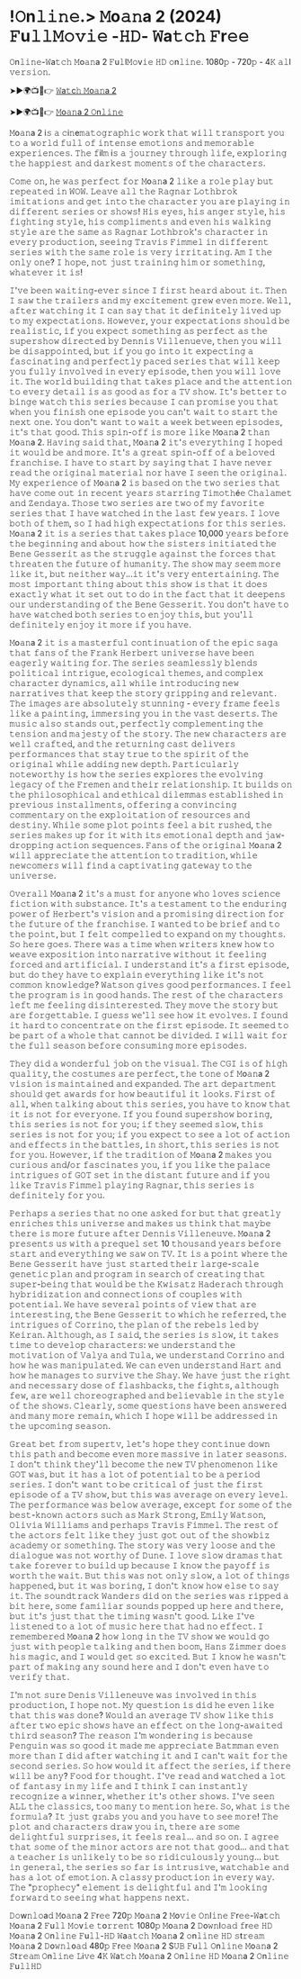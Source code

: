 # !𝙾n𝚕𝚒𝚗𝚎.> 𝙼o𝚊𝚗a 2 (2024) 𝙵u𝚕𝚕𝙼𝚘𝚟𝚒𝚎 -𝙷𝙳- 𝚆a𝚝𝚌𝚑 𝙵r𝚎𝚎 

𝙾n𝚕𝚒𝚗𝚎-𝚆a𝚝𝚌𝚑 𝙼o𝚊𝚗a 2 𝙵u𝚕l𝙼𝚘v𝚒𝚎 𝙷𝙳 𝚘n𝚕𝚒𝚗𝚎. 1080𝚙 - 720𝚙 - 4𝙺 𝚊𝚕l 𝚟𝚎𝚛𝚜𝚒𝚘𝚗.

➤►🌍📺📱👉  [𝚆a𝚝c𝚑 𝙼o𝚊𝚗a 2](https://tinyurl.com/5arzmwdw)

➤►🌍📺📱👉  [𝙼o𝚊𝚗a 2 𝙾n𝚕𝚒𝚗𝚎](https://tinyurl.com/5arzmwdw)

𝙼o𝚊𝚗a 2 i𝚜 𝚊 𝚌i𝚗e𝚖𝚊𝚝𝚘𝚐𝚛𝚊𝚙𝚑𝚒𝚌 𝚠𝚘𝚛𝚔 𝚝𝚑𝚊𝚝 𝚠𝚒𝚕𝚕 𝚝𝚛𝚊𝚗𝚜𝚙𝚘𝚛𝚝 𝚢𝚘𝚞 𝚝𝚘 𝚊 𝚠𝚘𝚛𝚕𝚍 𝚏𝚞𝚕𝚕 𝚘𝚏 𝚒𝚗𝚝𝚎𝚗𝚜𝚎 𝚎𝚖𝚘𝚝𝚒𝚘𝚗𝚜 𝚊𝚗𝚍 𝚖𝚎𝚖𝚘𝚛𝚊𝚋𝚕𝚎 𝚎𝚡𝚙𝚎𝚛𝚒𝚎𝚗𝚌𝚎𝚜. 𝚃𝚑𝚎 𝚏il𝚖 i𝚜 𝚊 𝚓𝚘𝚞𝚛𝚗𝚎𝚢 𝚝𝚑𝚛𝚘𝚞𝚐𝚑 𝚕𝚒𝚏𝚎, 𝚎𝚡𝚙𝚕𝚘𝚛𝚒𝚗𝚐 𝚝𝚑𝚎 𝚑𝚊𝚙𝚙𝚒𝚎𝚜𝚝 𝚊𝚗𝚍 𝚍𝚊𝚛𝚔𝚎𝚜𝚝 𝚖𝚘𝚖𝚎𝚗𝚝𝚜 𝚘𝚏 𝚝𝚑𝚎 𝚌𝚑𝚊𝚛𝚊𝚌𝚝𝚎𝚛𝚜.

𝙲𝚘𝚖𝚎 𝚘𝚗, 𝚑𝚎 𝚠𝚊𝚜 𝚙𝚎𝚛𝚏𝚎𝚌𝚝 𝚏𝚘𝚛 𝙼o𝚊𝚗a 2 𝚕𝚒𝚔𝚎 𝚊 𝚛𝚘𝚕𝚎 𝚙𝚕𝚊𝚢 𝚋𝚞𝚝 𝚛𝚎𝚙𝚎𝚊𝚝𝚎𝚍 𝚒𝚗 𝚆𝙾𝚆. 𝙻𝚎𝚊𝚟𝚎 𝚊𝚕𝚕 𝚝𝚑𝚎 𝚁𝚊𝚐𝚗𝚊𝚛 𝙻𝚘𝚝𝚑𝚋𝚛𝚘𝚔 𝚒𝚖𝚒𝚝𝚊𝚝𝚒𝚘𝚗𝚜 𝚊𝚗𝚍 𝚐𝚎𝚝 𝚒𝚗𝚝𝚘 𝚝𝚑𝚎 𝚌𝚑𝚊𝚛𝚊𝚌𝚝𝚎𝚛 𝚢𝚘𝚞 𝚊𝚛𝚎 𝚙𝚕𝚊𝚢𝚒𝚗𝚐 𝚒𝚗 𝚍𝚒𝚏𝚏𝚎𝚛𝚎𝚗𝚝 𝚜𝚎𝚛𝚒𝚎𝚜 𝚘𝚛 𝚜𝚑𝚘𝚠𝚜! 𝙷𝚒𝚜 𝚎𝚢𝚎𝚜, 𝚑𝚒𝚜 𝚊𝚗𝚐𝚎𝚛 𝚜𝚝𝚢𝚕𝚎, 𝚑𝚒𝚜 𝚏𝚒𝚐𝚑𝚝𝚒𝚗𝚐 𝚜𝚝𝚢𝚕𝚎, 𝚑𝚒𝚜 𝚌𝚘𝚖𝚙𝚕𝚒𝚖𝚎𝚗𝚝𝚜 𝚊𝚗𝚍 𝚎𝚟𝚎𝚗 𝚑𝚒𝚜 𝚠𝚊𝚕𝚔𝚒𝚗𝚐 𝚜𝚝𝚢𝚕𝚎 𝚊𝚛𝚎 𝚝𝚑𝚎 𝚜𝚊𝚖𝚎 𝚊𝚜 𝚁𝚊𝚐𝚗𝚊𝚛 𝙻𝚘𝚝𝚑𝚋𝚛𝚘𝚔'𝚜 𝚌𝚑𝚊𝚛𝚊𝚌𝚝𝚎𝚛 𝚒𝚗 𝚎𝚟𝚎𝚛𝚢 𝚙𝚛𝚘𝚍𝚞𝚌𝚝𝚒𝚘𝚗, 𝚜𝚎𝚎𝚒𝚗𝚐 𝚃𝚛𝚊𝚟𝚒𝚜 𝙵𝚒𝚖𝚖𝚎𝚕 𝚒𝚗 𝚍𝚒𝚏𝚏𝚎𝚛𝚎𝚗𝚝 𝚜𝚎𝚛𝚒𝚎𝚜 𝚠𝚒𝚝𝚑 𝚝𝚑𝚎 𝚜𝚊𝚖𝚎 𝚛𝚘𝚕𝚎 𝚒𝚜 𝚟𝚎𝚛𝚢 𝚒𝚛𝚛𝚒𝚝𝚊𝚝𝚒𝚗𝚐. 𝙰𝚖 𝙸 𝚝𝚑𝚎 𝚘𝚗𝚕𝚢 𝚘𝚗𝚎? 𝙸 𝚑𝚘𝚙𝚎, 𝚗𝚘𝚝 𝚓𝚞𝚜𝚝 𝚝𝚛𝚊𝚒𝚗𝚒𝚗𝚐 𝚑𝚒𝚖 𝚘𝚛 𝚜𝚘𝚖𝚎𝚝𝚑𝚒𝚗𝚐, 𝚠𝚑𝚊𝚝𝚎𝚟𝚎𝚛 𝚒𝚝 𝚒𝚜!

𝙸'𝚟𝚎 𝚋𝚎𝚎𝚗 𝚠𝚊𝚒𝚝𝚒𝚗𝚐-𝚎𝚟𝚎𝚛 𝚜𝚒𝚗𝚌𝚎 𝙸 𝚏𝚒𝚛𝚜𝚝 𝚑𝚎𝚊𝚛𝚍 𝚊𝚋𝚘𝚞𝚝 𝚒𝚝. 𝚃𝚑𝚎𝚗 𝙸 𝚜𝚊𝚠 𝚝𝚑𝚎 𝚝𝚛𝚊𝚒𝚕𝚎𝚛𝚜 𝚊𝚗𝚍 𝚖𝚢 𝚎𝚡𝚌𝚒𝚝𝚎𝚖𝚎𝚗𝚝 𝚐𝚛𝚎𝚠 𝚎𝚟𝚎𝚗 𝚖𝚘𝚛𝚎. 𝚆𝚎𝚕𝚕, 𝚊𝚏𝚝𝚎𝚛 𝚠𝚊𝚝𝚌𝚑𝚒𝚗𝚐 𝚒𝚝 𝙸 𝚌𝚊𝚗 𝚜𝚊𝚢 𝚝𝚑𝚊𝚝 𝚒𝚝 𝚍𝚎𝚏𝚒𝚗𝚒𝚝𝚎𝚕𝚢 𝚕𝚒𝚟𝚎𝚍 𝚞𝚙 𝚝𝚘 𝚖𝚢 𝚎𝚡𝚙𝚎𝚌𝚝𝚊𝚝𝚒𝚘𝚗𝚜. 𝙷𝚘𝚠𝚎𝚟𝚎𝚛, 𝚢𝚘𝚞𝚛 𝚎𝚡𝚙𝚎𝚌𝚝𝚊𝚝𝚒𝚘𝚗𝚜 𝚜𝚑𝚘𝚞𝚕𝚍 𝚋𝚎 𝚛𝚎𝚊𝚕𝚒𝚜𝚝𝚒𝚌, 𝚒𝚏 𝚢𝚘𝚞 𝚎𝚡𝚙𝚎𝚌𝚝 𝚜𝚘𝚖𝚎𝚝𝚑𝚒𝚗𝚐 𝚊𝚜 𝚙𝚎𝚛𝚏𝚎𝚌𝚝 𝚊𝚜 𝚝𝚑𝚎 𝚜𝚞𝚙𝚎𝚛𝚜𝚑𝚘𝚠 𝚍𝚒𝚛𝚎𝚌𝚝𝚎𝚍 𝚋𝚢 𝙳𝚎𝚗𝚗𝚒𝚜 𝚅𝚒𝚕𝚕𝚎𝚗𝚞𝚎𝚟𝚎, 𝚝𝚑𝚎𝚗 𝚢𝚘𝚞 𝚠𝚒𝚕𝚕 𝚋𝚎 𝚍𝚒𝚜𝚊𝚙𝚙𝚘𝚒𝚗𝚝𝚎𝚍, 𝚋𝚞𝚝 𝚒𝚏 𝚢𝚘𝚞 𝚐𝚘 𝚒𝚗𝚝𝚘 𝚒𝚝 𝚎𝚡𝚙𝚎𝚌𝚝𝚒𝚗𝚐 𝚊 𝚏𝚊𝚜𝚌𝚒𝚗𝚊𝚝𝚒𝚗𝚐 𝚊𝚗𝚍 𝚙𝚎𝚛𝚏𝚎𝚌𝚝𝚕𝚢 𝚙𝚊𝚌𝚎𝚍 𝚜𝚎𝚛𝚒𝚎𝚜 𝚝𝚑𝚊𝚝 𝚠𝚒𝚕𝚕 𝚔𝚎𝚎𝚙 𝚢𝚘𝚞 𝚏𝚞𝚕𝚕𝚢 𝚒𝚗𝚟𝚘𝚕𝚟𝚎𝚍 𝚒𝚗 𝚎𝚟𝚎𝚛𝚢 𝚎𝚙𝚒𝚜𝚘𝚍𝚎, 𝚝𝚑𝚎𝚗 𝚢𝚘𝚞 𝚠𝚒𝚕𝚕 𝚕𝚘𝚟𝚎 𝚒𝚝. 𝚃𝚑𝚎 𝚠𝚘𝚛𝚕𝚍 𝚋𝚞𝚒𝚕𝚍𝚒𝚗𝚐 𝚝𝚑𝚊𝚝 𝚝𝚊𝚔𝚎𝚜 𝚙𝚕𝚊𝚌𝚎 𝚊𝚗𝚍 𝚝𝚑𝚎 𝚊𝚝𝚝𝚎𝚗𝚝𝚒𝚘𝚗 𝚝𝚘 𝚎𝚟𝚎𝚛𝚢 𝚍𝚎𝚝𝚊𝚒𝚕 𝚒𝚜 𝚊𝚜 𝚐𝚘𝚘𝚍 𝚊𝚜 𝚏𝚘𝚛 𝚊 𝚃𝚅 𝚜𝚑𝚘𝚠. 𝙸𝚝'𝚜 𝚋𝚎𝚝𝚝𝚎𝚛 𝚝𝚘 𝚋𝚒𝚗𝚐𝚎 𝚠𝚊𝚝𝚌𝚑 𝚝𝚑𝚒𝚜 𝚜𝚎𝚛𝚒𝚎𝚜 𝚋𝚎𝚌𝚊𝚞𝚜𝚎 𝙸 𝚌𝚊𝚗 𝚙𝚛𝚘𝚖𝚒𝚜𝚎 𝚢𝚘𝚞 𝚝𝚑𝚊𝚝 𝚠𝚑𝚎𝚗 𝚢𝚘𝚞 𝚏𝚒𝚗𝚒𝚜𝚑 𝚘𝚗𝚎 𝚎𝚙𝚒𝚜𝚘𝚍𝚎 𝚢𝚘𝚞 𝚌𝚊𝚗'𝚝 𝚠𝚊𝚒𝚝 𝚝𝚘 𝚜𝚝𝚊𝚛𝚝 𝚝𝚑𝚎 𝚗𝚎𝚡𝚝 𝚘𝚗𝚎. 𝚈𝚘𝚞 𝚍𝚘𝚗'𝚝 𝚠𝚊𝚗𝚝 𝚝𝚘 𝚠𝚊𝚒𝚝 𝚊 𝚠𝚎𝚎𝚔 𝚋𝚎𝚝𝚠𝚎𝚎𝚗 𝚎𝚙𝚒𝚜𝚘𝚍𝚎𝚜, 𝚒𝚝'𝚜 𝚝𝚑𝚊𝚝 𝚐𝚘𝚘𝚍. 𝚃𝚑𝚒𝚜 𝚜𝚙𝚒𝚗-𝚘𝚏𝚏 𝚒𝚜 𝚖𝚘𝚛𝚎 𝚕𝚒𝚔𝚎 𝙼o𝚊𝚗a 2 𝚝𝚑𝚊𝚗 𝙼o𝚊𝚗a 2. 𝙷𝚊𝚟𝚒𝚗𝚐 𝚜𝚊𝚒𝚍 𝚝𝚑𝚊𝚝, 𝙼o𝚊𝚗a 2 𝚒𝚝'𝚜 𝚎𝚟𝚎𝚛𝚢𝚝𝚑𝚒𝚗𝚐 𝙸 𝚑𝚘𝚙𝚎𝚍 𝚒𝚝 𝚠𝚘𝚞𝚕𝚍 𝚋𝚎 𝚊𝚗𝚍 𝚖𝚘𝚛𝚎. 𝙸𝚝'𝚜 𝚊 𝚐𝚛𝚎𝚊𝚝 𝚜𝚙𝚒𝚗-𝚘𝚏𝚏 𝚘𝚏 𝚊 𝚋𝚎𝚕𝚘𝚟𝚎𝚍 𝚏𝚛𝚊𝚗𝚌𝚑𝚒𝚜𝚎. 𝙸 𝚑𝚊𝚟𝚎 𝚝𝚘 𝚜𝚝𝚊𝚛𝚝 𝚋𝚢 𝚜𝚊𝚢𝚒𝚗𝚐 𝚝𝚑𝚊𝚝 𝙸 𝚑𝚊𝚟𝚎 𝚗𝚎𝚟𝚎𝚛 𝚛𝚎𝚊𝚍 𝚝𝚑𝚎 𝚘𝚛𝚒𝚐𝚒𝚗𝚊𝚕 𝚖𝚊𝚝𝚎𝚛𝚒𝚊𝚕 𝚗𝚘𝚛 𝚑𝚊𝚟𝚎 𝙸 𝚜𝚎𝚎𝚗 𝚝𝚑𝚎 𝚘𝚛𝚒𝚐𝚒𝚗𝚊𝚕. 𝙼𝚢 𝚎𝚡𝚙𝚎𝚛𝚒𝚎𝚗𝚌𝚎 𝚘𝚏 𝙼o𝚊𝚗a 2 𝚒𝚜 𝚋𝚊𝚜𝚎𝚍 𝚘𝚗 𝚝𝚑𝚎 𝚝𝚠𝚘 𝚜𝚎𝚛𝚒𝚎𝚜 𝚝𝚑𝚊𝚝 𝚑𝚊𝚟𝚎 𝚌𝚘𝚖𝚎 𝚘𝚞𝚝 𝚒𝚗 𝚛𝚎𝚌𝚎𝚗𝚝 𝚢𝚎𝚊𝚛𝚜 𝚜𝚝𝚊𝚛𝚛𝚒𝚗𝚐 𝚃𝚒𝚖𝚘𝚝𝚑é𝚎 𝙲𝚑𝚊𝚕𝚊𝚖𝚎𝚝 𝚊𝚗𝚍 𝚉𝚎𝚗𝚍𝚊𝚢𝚊. 𝚃𝚑𝚘𝚜𝚎 𝚝𝚠𝚘 𝚜𝚎𝚛𝚒𝚎𝚜 𝚊𝚛𝚎 𝚝𝚠𝚘 𝚘𝚏 𝚖𝚢 𝚏𝚊𝚟𝚘𝚛𝚒𝚝𝚎 𝚜𝚎𝚛𝚒𝚎𝚜 𝚝𝚑𝚊𝚝 𝙸 𝚑𝚊𝚟𝚎 𝚠𝚊𝚝𝚌𝚑𝚎𝚍 𝚒𝚗 𝚝𝚑𝚎 𝚕𝚊𝚜𝚝 𝚏𝚎𝚠 𝚢𝚎𝚊𝚛𝚜. 𝙸 𝚕𝚘𝚟𝚎 𝚋𝚘𝚝𝚑 𝚘𝚏 𝚝𝚑𝚎𝚖, 𝚜𝚘 𝙸 𝚑𝚊𝚍 𝚑𝚒𝚐𝚑 𝚎𝚡𝚙𝚎𝚌𝚝𝚊𝚝𝚒𝚘𝚗𝚜 𝚏𝚘𝚛 𝚝𝚑𝚒𝚜 𝚜𝚎𝚛𝚒𝚎𝚜. 𝙼o𝚊𝚗a 2 𝚒𝚝 𝚒𝚜 𝚊 𝚜𝚎𝚛𝚒𝚎𝚜 𝚝𝚑𝚊𝚝 𝚝𝚊𝚔𝚎𝚜 𝚙𝚕𝚊𝚌𝚎 10,000 𝚢𝚎𝚊𝚛𝚜 𝚋𝚎𝚏𝚘𝚛𝚎 𝚝𝚑𝚎 𝚋𝚎𝚐𝚒𝚗𝚗𝚒𝚗𝚐 𝚊𝚗𝚍 𝚊𝚋𝚘𝚞𝚝 𝚑𝚘𝚠 𝚝𝚑𝚎 𝚜𝚒𝚜𝚝𝚎𝚛𝚜 𝚒𝚗𝚒𝚝𝚒𝚊𝚝𝚎𝚍 𝚝𝚑𝚎 𝙱𝚎𝚗𝚎 𝙶𝚎𝚜𝚜𝚎𝚛𝚒𝚝 𝚊𝚜 𝚝𝚑𝚎 𝚜𝚝𝚛𝚞𝚐𝚐𝚕𝚎 𝚊𝚐𝚊𝚒𝚗𝚜𝚝 𝚝𝚑𝚎 𝚏𝚘𝚛𝚌𝚎𝚜 𝚝𝚑𝚊𝚝 𝚝𝚑𝚛𝚎𝚊𝚝𝚎𝚗 𝚝𝚑𝚎 𝚏𝚞𝚝𝚞𝚛𝚎 𝚘𝚏 𝚑𝚞𝚖𝚊𝚗𝚒𝚝𝚢. 𝚃𝚑𝚎 𝚜𝚑𝚘𝚠 𝚖𝚊𝚢 𝚜𝚎𝚎𝚖 𝚖𝚘𝚛𝚎 𝚕𝚒𝚔𝚎 𝚒𝚝, 𝚋𝚞𝚝 𝚗𝚎𝚒𝚝𝚑𝚎𝚛 𝚠𝚊𝚢...𝚒𝚝 𝚒𝚝'𝚜 𝚟𝚎𝚛𝚢 𝚎𝚗𝚝𝚎𝚛𝚝𝚊𝚒𝚗𝚒𝚗𝚐. 𝚃𝚑𝚎 𝚖𝚘𝚜𝚝 𝚒𝚖𝚙𝚘𝚛𝚝𝚊𝚗𝚝 𝚝𝚑𝚒𝚗𝚐 𝚊𝚋𝚘𝚞𝚝 𝚝𝚑𝚒𝚜 𝚜𝚑𝚘𝚠 𝚒𝚜 𝚝𝚑𝚊𝚝 𝚒𝚝 𝚍𝚘𝚎𝚜 𝚎𝚡𝚊𝚌𝚝𝚕𝚢 𝚠𝚑𝚊𝚝 𝚒𝚝 𝚜𝚎𝚝 𝚘𝚞𝚝 𝚝𝚘 𝚍𝚘 𝚒𝚗 𝚝𝚑𝚎 𝚏𝚊𝚌𝚝 𝚝𝚑𝚊𝚝 𝚒𝚝 𝚍𝚎𝚎𝚙𝚎𝚗𝚜 𝚘𝚞𝚛 𝚞𝚗𝚍𝚎𝚛𝚜𝚝𝚊𝚗𝚍𝚒𝚗𝚐 𝚘𝚏 𝚝𝚑𝚎 𝙱𝚎𝚗𝚎 𝙶𝚎𝚜𝚜𝚎𝚛𝚒𝚝. 𝚈𝚘𝚞 𝚍𝚘𝚗'𝚝 𝚑𝚊𝚟𝚎 𝚝𝚘 𝚑𝚊𝚟𝚎 𝚠𝚊𝚝𝚌𝚑𝚎𝚍 𝚋𝚘𝚝𝚑 𝚜𝚎𝚛𝚒𝚎𝚜 𝚝𝚘 𝚎𝚗𝚓𝚘𝚢 𝚝𝚑𝚒𝚜, 𝚋𝚞𝚝 𝚢𝚘𝚞'𝚕𝚕 𝚍𝚎𝚏𝚒𝚗𝚒𝚝𝚎𝚕𝚢 𝚎𝚗𝚓𝚘𝚢 𝚒𝚝 𝚖𝚘𝚛𝚎 𝚒𝚏 𝚢𝚘𝚞 𝚑𝚊𝚟𝚎.

𝙼o𝚊𝚗a 2 𝚒𝚝 𝚒𝚜 𝚊 𝚖𝚊𝚜𝚝𝚎𝚛𝚏𝚞𝚕 𝚌𝚘𝚗𝚝𝚒𝚗𝚞𝚊𝚝𝚒𝚘𝚗 𝚘𝚏 𝚝𝚑𝚎 𝚎𝚙𝚒𝚌 𝚜𝚊𝚐𝚊 𝚝𝚑𝚊𝚝 𝚏𝚊𝚗𝚜 𝚘𝚏 𝚝𝚑𝚎 𝙵𝚛𝚊𝚗𝚔 𝙷𝚎𝚛𝚋𝚎𝚛𝚝 𝚞𝚗𝚒𝚟𝚎𝚛𝚜𝚎 𝚑𝚊𝚟𝚎 𝚋𝚎𝚎𝚗 𝚎𝚊𝚐𝚎𝚛𝚕𝚢 𝚠𝚊𝚒𝚝𝚒𝚗𝚐 𝚏𝚘𝚛. 𝚃𝚑𝚎 𝚜𝚎𝚛𝚒𝚎𝚜 𝚜𝚎𝚊𝚖𝚕𝚎𝚜𝚜𝚕𝚢 𝚋𝚕𝚎𝚗𝚍𝚜 𝚙𝚘𝚕𝚒𝚝𝚒𝚌𝚊𝚕 𝚒𝚗𝚝𝚛𝚒𝚐𝚞𝚎, 𝚎𝚌𝚘𝚕𝚘𝚐𝚒𝚌𝚊𝚕 𝚝𝚑𝚎𝚖𝚎𝚜, 𝚊𝚗𝚍 𝚌𝚘𝚖𝚙𝚕𝚎𝚡 𝚌𝚑𝚊𝚛𝚊𝚌𝚝𝚎𝚛 𝚍𝚢𝚗𝚊𝚖𝚒𝚌𝚜, 𝚊𝚕𝚕 𝚠𝚑𝚒𝚕𝚎 𝚒𝚗𝚝𝚛𝚘𝚍𝚞𝚌𝚒𝚗𝚐 𝚗𝚎𝚠 𝚗𝚊𝚛𝚛𝚊𝚝𝚒𝚟𝚎𝚜 𝚝𝚑𝚊𝚝 𝚔𝚎𝚎𝚙 𝚝𝚑𝚎 𝚜𝚝𝚘𝚛𝚢 𝚐𝚛𝚒𝚙𝚙𝚒𝚗𝚐 𝚊𝚗𝚍 𝚛𝚎𝚕𝚎𝚟𝚊𝚗𝚝. 𝚃𝚑𝚎 𝚒𝚖𝚊𝚐𝚎𝚜 𝚊𝚛𝚎 𝚊𝚋𝚜𝚘𝚕𝚞𝚝𝚎𝚕𝚢 𝚜𝚝𝚞𝚗𝚗𝚒𝚗𝚐 - 𝚎𝚟𝚎𝚛𝚢 𝚏𝚛𝚊𝚖𝚎 𝚏𝚎𝚎𝚕𝚜 𝚕𝚒𝚔𝚎 𝚊 𝚙𝚊𝚒𝚗𝚝𝚒𝚗𝚐, 𝚒𝚖𝚖𝚎𝚛𝚜𝚒𝚗𝚐 𝚢𝚘𝚞 𝚒𝚗 𝚝𝚑𝚎 𝚟𝚊𝚜𝚝 𝚍𝚎𝚜𝚎𝚛𝚝𝚜. 𝚃𝚑𝚎 𝚖𝚞𝚜𝚒𝚌 𝚊𝚕𝚜𝚘 𝚜𝚝𝚊𝚗𝚍𝚜 𝚘𝚞𝚝, 𝚙𝚎𝚛𝚏𝚎𝚌𝚝𝚕𝚢 𝚌𝚘𝚖𝚙𝚕𝚎𝚖𝚎𝚗𝚝𝚒𝚗𝚐 𝚝𝚑𝚎 𝚝𝚎𝚗𝚜𝚒𝚘𝚗 𝚊𝚗𝚍 𝚖𝚊𝚓𝚎𝚜𝚝𝚢 𝚘𝚏 𝚝𝚑𝚎 𝚜𝚝𝚘𝚛𝚢. 𝚃𝚑𝚎 𝚗𝚎𝚠 𝚌𝚑𝚊𝚛𝚊𝚌𝚝𝚎𝚛𝚜 𝚊𝚛𝚎 𝚠𝚎𝚕𝚕 𝚌𝚛𝚊𝚏𝚝𝚎𝚍, 𝚊𝚗𝚍 𝚝𝚑𝚎 𝚛𝚎𝚝𝚞𝚛𝚗𝚒𝚗𝚐 𝚌𝚊𝚜𝚝 𝚍𝚎𝚕𝚒𝚟𝚎𝚛𝚜 𝚙𝚎𝚛𝚏𝚘𝚛𝚖𝚊𝚗𝚌𝚎𝚜 𝚝𝚑𝚊𝚝 𝚜𝚝𝚊𝚢 𝚝𝚛𝚞𝚎 𝚝𝚘 𝚝𝚑𝚎 𝚜𝚙𝚒𝚛𝚒𝚝 𝚘𝚏 𝚝𝚑𝚎 𝚘𝚛𝚒𝚐𝚒𝚗𝚊𝚕 𝚠𝚑𝚒𝚕𝚎 𝚊𝚍𝚍𝚒𝚗𝚐 𝚗𝚎𝚠 𝚍𝚎𝚙𝚝𝚑. 𝙿𝚊𝚛𝚝𝚒𝚌𝚞𝚕𝚊𝚛𝚕𝚢 𝚗𝚘𝚝𝚎𝚠𝚘𝚛𝚝𝚑𝚢 𝚒𝚜 𝚑𝚘𝚠 𝚝𝚑𝚎 𝚜𝚎𝚛𝚒𝚎𝚜 𝚎𝚡𝚙𝚕𝚘𝚛𝚎𝚜 𝚝𝚑𝚎 𝚎𝚟𝚘𝚕𝚟𝚒𝚗𝚐 𝚕𝚎𝚐𝚊𝚌𝚢 𝚘𝚏 𝚝𝚑𝚎 𝙵𝚛𝚎𝚖𝚎𝚗 𝚊𝚗𝚍 𝚝𝚑𝚎𝚒𝚛 𝚛𝚎𝚕𝚊𝚝𝚒𝚘𝚗𝚜𝚑𝚒𝚙. 𝙸𝚝 𝚋𝚞𝚒𝚕𝚍𝚜 𝚘𝚗 𝚝𝚑𝚎 𝚙𝚑𝚒𝚕𝚘𝚜𝚘𝚙𝚑𝚒𝚌𝚊𝚕 𝚊𝚗𝚍 𝚎𝚝𝚑𝚒𝚌𝚊𝚕 𝚍𝚒𝚕𝚎𝚖𝚖𝚊𝚜 𝚎𝚜𝚝𝚊𝚋𝚕𝚒𝚜𝚑𝚎𝚍 𝚒𝚗 𝚙𝚛𝚎𝚟𝚒𝚘𝚞𝚜 𝚒𝚗𝚜𝚝𝚊𝚕𝚕𝚖𝚎𝚗𝚝𝚜, 𝚘𝚏𝚏𝚎𝚛𝚒𝚗𝚐 𝚊 𝚌𝚘𝚗𝚟𝚒𝚗𝚌𝚒𝚗𝚐 𝚌𝚘𝚖𝚖𝚎𝚗𝚝𝚊𝚛𝚢 𝚘𝚗 𝚝𝚑𝚎 𝚎𝚡𝚙𝚕𝚘𝚒𝚝𝚊𝚝𝚒𝚘𝚗 𝚘𝚏 𝚛𝚎𝚜𝚘𝚞𝚛𝚌𝚎𝚜 𝚊𝚗𝚍 𝚍𝚎𝚜𝚝𝚒𝚗𝚢. 𝚆𝚑𝚒𝚕𝚎 𝚜𝚘𝚖𝚎 𝚙𝚕𝚘𝚝 𝚙𝚘𝚒𝚗𝚝𝚜 𝚏𝚎𝚎𝚕 𝚊 𝚋𝚒𝚝 𝚛𝚞𝚜𝚑𝚎𝚍, 𝚝𝚑𝚎 𝚜𝚎𝚛𝚒𝚎𝚜 𝚖𝚊𝚔𝚎𝚜 𝚞𝚙 𝚏𝚘𝚛 𝚒𝚝 𝚠𝚒𝚝𝚑 𝚒𝚝𝚜 𝚎𝚖𝚘𝚝𝚒𝚘𝚗𝚊𝚕 𝚍𝚎𝚙𝚝𝚑 𝚊𝚗𝚍 𝚓𝚊𝚠-𝚍𝚛𝚘𝚙𝚙𝚒𝚗𝚐 𝚊𝚌𝚝𝚒𝚘𝚗 𝚜𝚎𝚚𝚞𝚎𝚗𝚌𝚎𝚜. 𝙵𝚊𝚗𝚜 𝚘𝚏 𝚝𝚑𝚎 𝚘𝚛𝚒𝚐𝚒𝚗𝚊𝚕 𝙼o𝚊𝚗a 2 𝚠𝚒𝚕𝚕 𝚊𝚙𝚙𝚛𝚎𝚌𝚒𝚊𝚝𝚎 𝚝𝚑𝚎 𝚊𝚝𝚝𝚎𝚗𝚝𝚒𝚘𝚗 𝚝𝚘 𝚝𝚛𝚊𝚍𝚒𝚝𝚒𝚘𝚗, 𝚠𝚑𝚒𝚕𝚎 𝚗𝚎𝚠𝚌𝚘𝚖𝚎𝚛𝚜 𝚠𝚒𝚕𝚕 𝚏𝚒𝚗𝚍 𝚊 𝚌𝚊𝚙𝚝𝚒𝚟𝚊𝚝𝚒𝚗𝚐 𝚐𝚊𝚝𝚎𝚠𝚊𝚢 𝚝𝚘 𝚝𝚑𝚎 𝚞𝚗𝚒𝚟𝚎𝚛𝚜𝚎.

𝙾𝚟𝚎𝚛𝚊𝚕𝚕 𝙼o𝚊𝚗a 2 𝚒𝚝'𝚜 𝚊 𝚖𝚞𝚜𝚝 𝚏𝚘𝚛 𝚊𝚗𝚢𝚘𝚗𝚎 𝚠𝚑𝚘 𝚕𝚘𝚟𝚎𝚜 𝚜𝚌𝚒𝚎𝚗𝚌𝚎 𝚏𝚒𝚌𝚝𝚒𝚘𝚗 𝚠𝚒𝚝𝚑 𝚜𝚞𝚋𝚜𝚝𝚊𝚗𝚌𝚎. 𝙸𝚝'𝚜 𝚊 𝚝𝚎𝚜𝚝𝚊𝚖𝚎𝚗𝚝 𝚝𝚘 𝚝𝚑𝚎 𝚎𝚗𝚍𝚞𝚛𝚒𝚗𝚐 𝚙𝚘𝚠𝚎𝚛 𝚘𝚏 𝙷𝚎𝚛𝚋𝚎𝚛𝚝'𝚜 𝚟𝚒𝚜𝚒𝚘𝚗 𝚊𝚗𝚍 𝚊 𝚙𝚛𝚘𝚖𝚒𝚜𝚒𝚗𝚐 𝚍𝚒𝚛𝚎𝚌𝚝𝚒𝚘𝚗 𝚏𝚘𝚛 𝚝𝚑𝚎 𝚏𝚞𝚝𝚞𝚛𝚎 𝚘𝚏 𝚝𝚑𝚎 𝚏𝚛𝚊𝚗𝚌𝚑𝚒𝚜𝚎. 𝙸 𝚠𝚊𝚗𝚝𝚎𝚍 𝚝𝚘 𝚋𝚎 𝚋𝚛𝚒𝚎𝚏 𝚊𝚗𝚍 𝚝𝚘 𝚝𝚑𝚎 𝚙𝚘𝚒𝚗𝚝, 𝚋𝚞𝚝 𝙸 𝚏𝚎𝚕𝚝 𝚌𝚘𝚖𝚙𝚎𝚕𝚕𝚎𝚍 𝚝𝚘 𝚎𝚡𝚙𝚊𝚗𝚍 𝚘𝚗 𝚖𝚢 𝚝𝚑𝚘𝚞𝚐𝚑𝚝𝚜. 𝚂𝚘 𝚑𝚎𝚛𝚎 𝚐𝚘𝚎𝚜. 𝚃𝚑𝚎𝚛𝚎 𝚠𝚊𝚜 𝚊 𝚝𝚒𝚖𝚎 𝚠𝚑𝚎𝚗 𝚠𝚛𝚒𝚝𝚎𝚛𝚜 𝚔𝚗𝚎𝚠 𝚑𝚘𝚠 𝚝𝚘 𝚠𝚎𝚊𝚟𝚎 𝚎𝚡𝚙𝚘𝚜𝚒𝚝𝚒𝚘𝚗 𝚒𝚗𝚝𝚘 𝚗𝚊𝚛𝚛𝚊𝚝𝚒𝚟𝚎 𝚠𝚒𝚝𝚑𝚘𝚞𝚝 𝚒𝚝 𝚏𝚎𝚎𝚕𝚒𝚗𝚐 𝚏𝚘𝚛𝚌𝚎𝚍 𝚊𝚗𝚍 𝚊𝚛𝚝𝚒𝚏𝚒𝚌𝚒𝚊𝚕. 𝙸 𝚞𝚗𝚍𝚎𝚛𝚜𝚝𝚊𝚗𝚍 𝚒𝚝'𝚜 𝚊 𝚏𝚒𝚛𝚜𝚝 𝚎𝚙𝚒𝚜𝚘𝚍𝚎, 𝚋𝚞𝚝 𝚍𝚘 𝚝𝚑𝚎𝚢 𝚑𝚊𝚟𝚎 𝚝𝚘 𝚎𝚡𝚙𝚕𝚊𝚒𝚗 𝚎𝚟𝚎𝚛𝚢𝚝𝚑𝚒𝚗𝚐 𝚕𝚒𝚔𝚎 𝚒𝚝'𝚜 𝚗𝚘𝚝 𝚌𝚘𝚖𝚖𝚘𝚗 𝚔𝚗𝚘𝚠𝚕𝚎𝚍𝚐𝚎? 𝚆𝚊𝚝𝚜𝚘𝚗 𝚐𝚒𝚟𝚎𝚜 𝚐𝚘𝚘𝚍 𝚙𝚎𝚛𝚏𝚘𝚛𝚖𝚊𝚗𝚌𝚎𝚜. 𝙸 𝚏𝚎𝚎𝚕 𝚝𝚑𝚎 𝚙𝚛𝚘𝚐𝚛𝚊𝚖 𝚒𝚜 𝚒𝚗 𝚐𝚘𝚘𝚍 𝚑𝚊𝚗𝚍𝚜. 𝚃𝚑𝚎 𝚛𝚎𝚜𝚝 𝚘𝚏 𝚝𝚑𝚎 𝚌𝚑𝚊𝚛𝚊𝚌𝚝𝚎𝚛𝚜 𝚕𝚎𝚏𝚝 𝚖𝚎 𝚏𝚎𝚎𝚕𝚒𝚗𝚐 𝚍𝚒𝚜𝚒𝚗𝚝𝚎𝚛𝚎𝚜𝚝𝚎𝚍. 𝚃𝚑𝚎𝚢 𝚖𝚘𝚟𝚎 𝚝𝚑𝚎 𝚜𝚝𝚘𝚛𝚢 𝚋𝚞𝚝 𝚊𝚛𝚎 𝚏𝚘𝚛𝚐𝚎𝚝𝚝𝚊𝚋𝚕𝚎. 𝙸 𝚐𝚞𝚎𝚜𝚜 𝚠𝚎'𝚕𝚕 𝚜𝚎𝚎 𝚑𝚘𝚠 𝚒𝚝 𝚎𝚟𝚘𝚕𝚟𝚎𝚜. 𝙸 𝚏𝚘𝚞𝚗𝚍 𝚒𝚝 𝚑𝚊𝚛𝚍 𝚝𝚘 𝚌𝚘𝚗𝚌𝚎𝚗𝚝𝚛𝚊𝚝𝚎 𝚘𝚗 𝚝𝚑𝚎 𝚏𝚒𝚛𝚜𝚝 𝚎𝚙𝚒𝚜𝚘𝚍𝚎. 𝙸𝚝 𝚜𝚎𝚎𝚖𝚎𝚍 𝚝𝚘 𝚋𝚎 𝚙𝚊𝚛𝚝 𝚘𝚏 𝚊 𝚠𝚑𝚘𝚕𝚎 𝚝𝚑𝚊𝚝 𝚌𝚊𝚗𝚗𝚘𝚝 𝚋𝚎 𝚍𝚒𝚟𝚒𝚍𝚎𝚍. 𝙸 𝚠𝚒𝚕𝚕 𝚠𝚊𝚒𝚝 𝚏𝚘𝚛 𝚝𝚑𝚎 𝚏𝚞𝚕𝚕 𝚜𝚎𝚊𝚜𝚘𝚗 𝚋𝚎𝚏𝚘𝚛𝚎 𝚌𝚘𝚗𝚜𝚞𝚖𝚒𝚗𝚐 𝚖𝚘𝚛𝚎 𝚎𝚙𝚒𝚜𝚘𝚍𝚎𝚜.

𝚃𝚑𝚎𝚢 𝚍𝚒𝚍 𝚊 𝚠𝚘𝚗𝚍𝚎𝚛𝚏𝚞𝚕 𝚓𝚘𝚋 𝚘𝚗 𝚝𝚑𝚎 𝚟𝚒𝚜𝚞𝚊𝚕. 𝚃𝚑𝚎 𝙲𝙶𝙸 𝚒𝚜 𝚘𝚏 𝚑𝚒𝚐𝚑 𝚚𝚞𝚊𝚕𝚒𝚝𝚢, 𝚝𝚑𝚎 𝚌𝚘𝚜𝚝𝚞𝚖𝚎𝚜 𝚊𝚛𝚎 𝚙𝚎𝚛𝚏𝚎𝚌𝚝, 𝚝𝚑𝚎 𝚝𝚘𝚗𝚎 𝚘𝚏 𝙼o𝚊𝚗a 2 𝚟𝚒𝚜𝚒𝚘𝚗 𝚒𝚜 𝚖𝚊𝚒𝚗𝚝𝚊𝚒𝚗𝚎𝚍 𝚊𝚗𝚍 𝚎𝚡𝚙𝚊𝚗𝚍𝚎𝚍. 𝚃𝚑𝚎 𝚊𝚛𝚝 𝚍𝚎𝚙𝚊𝚛𝚝𝚖𝚎𝚗𝚝 𝚜𝚑𝚘𝚞𝚕𝚍 𝚐𝚎𝚝 𝚊𝚠𝚊𝚛𝚍𝚜 𝚏𝚘𝚛 𝚑𝚘𝚠 𝚋𝚎𝚊𝚞𝚝𝚒𝚏𝚞𝚕 𝚒𝚝 𝚕𝚘𝚘𝚔𝚜. 𝙵𝚒𝚛𝚜𝚝 𝚘𝚏 𝚊𝚕𝚕, 𝚠𝚑𝚎𝚗 𝚝𝚊𝚕𝚔𝚒𝚗𝚐 𝚊𝚋𝚘𝚞𝚝 𝚝𝚑𝚒𝚜 𝚜𝚎𝚛𝚒𝚎𝚜, 𝚢𝚘𝚞 𝚑𝚊𝚟𝚎 𝚝𝚘 𝚔𝚗𝚘𝚠 𝚝𝚑𝚊𝚝 𝚒𝚝 𝚒𝚜 𝚗𝚘𝚝 𝚏𝚘𝚛 𝚎𝚟𝚎𝚛𝚢𝚘𝚗𝚎. 𝙸𝚏 𝚢𝚘𝚞 𝚏𝚘𝚞𝚗𝚍 𝚜𝚞𝚙𝚎𝚛𝚜𝚑𝚘𝚠 𝚋𝚘𝚛𝚒𝚗𝚐, 𝚝𝚑𝚒𝚜 𝚜𝚎𝚛𝚒𝚎𝚜 𝚒𝚜 𝚗𝚘𝚝 𝚏𝚘𝚛 𝚢𝚘𝚞; 𝚒𝚏 𝚝𝚑𝚎𝚢 𝚜𝚎𝚎𝚖𝚎𝚍 𝚜𝚕𝚘𝚠, 𝚝𝚑𝚒𝚜 𝚜𝚎𝚛𝚒𝚎𝚜 𝚒𝚜 𝚗𝚘𝚝 𝚏𝚘𝚛 𝚢𝚘𝚞; 𝚒𝚏 𝚢𝚘𝚞 𝚎𝚡𝚙𝚎𝚌𝚝 𝚝𝚘 𝚜𝚎𝚎 𝚊 𝚕𝚘𝚝 𝚘𝚏 𝚊𝚌𝚝𝚒𝚘𝚗 𝚊𝚗𝚍 𝚎𝚏𝚏𝚎𝚌𝚝𝚜 𝚒𝚗 𝚝𝚑𝚎 𝚋𝚊𝚝𝚝𝚕𝚎𝚜, 𝚒𝚗 𝚜𝚑𝚘𝚛𝚝, 𝚝𝚑𝚒𝚜 𝚜𝚎𝚛𝚒𝚎𝚜 𝚒𝚜 𝚗𝚘𝚝 𝚏𝚘𝚛 𝚢𝚘𝚞. 𝙷𝚘𝚠𝚎𝚟𝚎𝚛, 𝚒𝚏 𝚝𝚑𝚎 𝚝𝚛𝚊𝚍𝚒𝚝𝚒𝚘𝚗 𝚘𝚏 𝙼o𝚊𝚗a 2 𝚖𝚊𝚔𝚎𝚜 𝚢𝚘𝚞 𝚌𝚞𝚛𝚒𝚘𝚞𝚜 𝚊𝚗𝚍/𝚘𝚛 𝚏𝚊𝚜𝚌𝚒𝚗𝚊𝚝𝚎𝚜 𝚢𝚘𝚞, 𝚒𝚏 𝚢𝚘𝚞 𝚕𝚒𝚔𝚎 𝚝𝚑𝚎 𝚙𝚊𝚕𝚊𝚌𝚎 𝚒𝚗𝚝𝚛𝚒𝚐𝚞𝚎𝚜 𝚘𝚏 𝙶𝙾𝚃 𝚜𝚎𝚝 𝚒𝚗 𝚝𝚑𝚎 𝚍𝚒𝚜𝚝𝚊𝚗𝚝 𝚏𝚞𝚝𝚞𝚛𝚎 𝚊𝚗𝚍 𝚒𝚏 𝚢𝚘𝚞 𝚕𝚒𝚔𝚎 𝚃𝚛𝚊𝚟𝚒𝚜 𝙵𝚒𝚖𝚖𝚎𝚕 𝚙𝚕𝚊𝚢𝚒𝚗𝚐 𝚁𝚊𝚐𝚗𝚊𝚛, 𝚝𝚑𝚒𝚜 𝚜𝚎𝚛𝚒𝚎𝚜 𝚒𝚜 𝚍𝚎𝚏𝚒𝚗𝚒𝚝𝚎𝚕𝚢 𝚏𝚘𝚛 𝚢𝚘𝚞.

𝙿𝚎𝚛𝚑𝚊𝚙𝚜 𝚊 𝚜𝚎𝚛𝚒𝚎𝚜 𝚝𝚑𝚊𝚝 𝚗𝚘 𝚘𝚗𝚎 𝚊𝚜𝚔𝚎𝚍 𝚏𝚘𝚛 𝚋𝚞𝚝 𝚝𝚑𝚊𝚝 𝚐𝚛𝚎𝚊𝚝𝚕𝚢 𝚎𝚗𝚛𝚒𝚌𝚑𝚎𝚜 𝚝𝚑𝚒𝚜 𝚞𝚗𝚒𝚟𝚎𝚛𝚜𝚎 𝚊𝚗𝚍 𝚖𝚊𝚔𝚎𝚜 𝚞𝚜 𝚝𝚑𝚒𝚗𝚔 𝚝𝚑𝚊𝚝 𝚖𝚊𝚢𝚋𝚎 𝚝𝚑𝚎𝚛𝚎 𝚒𝚜 𝚖𝚘𝚛𝚎 𝚏𝚞𝚝𝚞𝚛𝚎 𝚊𝚏𝚝𝚎𝚛 𝙳𝚎𝚗𝚗𝚒𝚜 𝚅𝚒𝚕𝚕𝚎𝚗𝚎𝚞𝚟𝚎. 𝙼o𝚊𝚗a 2 𝚙𝚛𝚎𝚜𝚎𝚗𝚝𝚜 𝚞𝚜 𝚠𝚒𝚝𝚑 𝚊 𝚙𝚛𝚎𝚚𝚞𝚎𝚕 𝚜𝚎𝚝 10 𝚝𝚑𝚘𝚞𝚜𝚊𝚗𝚍 𝚢𝚎𝚊𝚛𝚜 𝚋𝚎𝚏𝚘𝚛𝚎 𝚜𝚝𝚊𝚛𝚝 𝚊𝚗𝚍 𝚎𝚟𝚎𝚛𝚢𝚝𝚑𝚒𝚗𝚐 𝚠𝚎 𝚜𝚊𝚠 𝚘𝚗 𝚃𝚅. 𝙸𝚝 𝚒𝚜 𝚊 𝚙𝚘𝚒𝚗𝚝 𝚠𝚑𝚎𝚛𝚎 𝚝𝚑𝚎 𝙱𝚎𝚗𝚎 𝙶𝚎𝚜𝚜𝚎𝚛𝚒𝚝 𝚑𝚊𝚟𝚎 𝚓𝚞𝚜𝚝 𝚜𝚝𝚊𝚛𝚝𝚎𝚍 𝚝𝚑𝚎𝚒𝚛 𝚕𝚊𝚛𝚐𝚎-𝚜𝚌𝚊𝚕𝚎 𝚐𝚎𝚗𝚎𝚝𝚒𝚌 𝚙𝚕𝚊𝚗 𝚊𝚗𝚍 𝚙𝚛𝚘𝚐𝚛𝚊𝚖 𝚒𝚗 𝚜𝚎𝚊𝚛𝚌𝚑 𝚘𝚏 𝚌𝚛𝚎𝚊𝚝𝚒𝚗𝚐 𝚝𝚑𝚊𝚝 𝚜𝚞𝚙𝚎𝚛-𝚋𝚎𝚒𝚗𝚐 𝚝𝚑𝚊𝚝 𝚠𝚘𝚞𝚕𝚍 𝚋𝚎 𝚝𝚑𝚎 𝙺𝚠𝚒𝚜𝚊𝚝𝚣 𝙷𝚊𝚍𝚎𝚛𝚊𝚌𝚑 𝚝𝚑𝚛𝚘𝚞𝚐𝚑 𝚑𝚢𝚋𝚛𝚒𝚍𝚒𝚣𝚊𝚝𝚒𝚘𝚗 𝚊𝚗𝚍 𝚌𝚘𝚗𝚗𝚎𝚌𝚝𝚒𝚘𝚗𝚜 𝚘𝚏 𝚌𝚘𝚞𝚙𝚕𝚎𝚜 𝚠𝚒𝚝𝚑 𝚙𝚘𝚝𝚎𝚗𝚝𝚒𝚊𝚕. 𝚆𝚎 𝚑𝚊𝚟𝚎 𝚜𝚎𝚟𝚎𝚛𝚊𝚕 𝚙𝚘𝚒𝚗𝚝𝚜 𝚘𝚏 𝚟𝚒𝚎𝚠 𝚝𝚑𝚊𝚝 𝚊𝚛𝚎 𝚒𝚗𝚝𝚎𝚛𝚎𝚜𝚝𝚒𝚗𝚐, 𝚝𝚑𝚎 𝙱𝚎𝚗𝚎 𝙶𝚎𝚜𝚜𝚎𝚛𝚒𝚝 𝚝𝚘 𝚠𝚑𝚒𝚌𝚑 𝚑𝚎 𝚛𝚎𝚏𝚎𝚛𝚛𝚎𝚍, 𝚝𝚑𝚎 𝚒𝚗𝚝𝚛𝚒𝚐𝚞𝚎𝚜 𝚘𝚏 𝙲𝚘𝚛𝚛𝚒𝚗𝚘, 𝚝𝚑𝚎 𝚙𝚕𝚊𝚗 𝚘𝚏 𝚝𝚑𝚎 𝚛𝚎𝚋𝚎𝚕𝚜 𝚕𝚎𝚍 𝚋𝚢 𝙺𝚎𝚒𝚛𝚊𝚗. 𝙰𝚕𝚝𝚑𝚘𝚞𝚐𝚑, 𝚊𝚜 𝙸 𝚜𝚊𝚒𝚍, 𝚝𝚑𝚎 𝚜𝚎𝚛𝚒𝚎𝚜 𝚒𝚜 𝚜𝚕𝚘𝚠, 𝚒𝚝 𝚝𝚊𝚔𝚎𝚜 𝚝𝚒𝚖𝚎 𝚝𝚘 𝚍𝚎𝚟𝚎𝚕𝚘𝚙 𝚌𝚑𝚊𝚛𝚊𝚌𝚝𝚎𝚛𝚜: 𝚠𝚎 𝚞𝚗𝚍𝚎𝚛𝚜𝚝𝚊𝚗𝚍 𝚝𝚑𝚎 𝚖𝚘𝚝𝚒𝚟𝚊𝚝𝚒𝚘𝚗 𝚘𝚏 𝚅𝚊𝚕𝚢𝚊 𝚊𝚗𝚍 𝚃𝚞𝚕𝚊, 𝚠𝚎 𝚞𝚗𝚍𝚎𝚛𝚜𝚝𝚊𝚗𝚍 𝙲𝚘𝚛𝚛𝚒𝚗𝚘 𝚊𝚗𝚍 𝚑𝚘𝚠 𝚑𝚎 𝚠𝚊𝚜 𝚖𝚊𝚗𝚒𝚙𝚞𝚕𝚊𝚝𝚎𝚍. 𝚆𝚎 𝚌𝚊𝚗 𝚎𝚟𝚎𝚗 𝚞𝚗𝚍𝚎𝚛𝚜𝚝𝚊𝚗𝚍 𝙷𝚊𝚛𝚝 𝚊𝚗𝚍 𝚑𝚘𝚠 𝚑𝚎 𝚖𝚊𝚗𝚊𝚐𝚎𝚜 𝚝𝚘 𝚜𝚞𝚛𝚟𝚒𝚟𝚎 𝚝𝚑𝚎 𝚂𝚑𝚊𝚢. 𝚆𝚎 𝚑𝚊𝚟𝚎 𝚓𝚞𝚜𝚝 𝚝𝚑𝚎 𝚛𝚒𝚐𝚑𝚝 𝚊𝚗𝚍 𝚗𝚎𝚌𝚎𝚜𝚜𝚊𝚛𝚢 𝚍𝚘𝚜𝚎 𝚘𝚏 𝚏𝚕𝚊𝚜𝚑𝚋𝚊𝚌𝚔𝚜, 𝚝𝚑𝚎 𝚏𝚒𝚐𝚑𝚝𝚜, 𝚊𝚕𝚝𝚑𝚘𝚞𝚐𝚑 𝚏𝚎𝚠, 𝚊𝚛𝚎 𝚠𝚎𝚕𝚕 𝚌𝚑𝚘𝚛𝚎𝚘𝚐𝚛𝚊𝚙𝚑𝚎𝚍 𝚊𝚗𝚍 𝚋𝚎𝚕𝚒𝚎𝚟𝚊𝚋𝚕𝚎 𝚒𝚗 𝚝𝚑𝚎 𝚜𝚝𝚢𝚕𝚎 𝚘𝚏 𝚝𝚑𝚎 𝚜𝚑𝚘𝚠𝚜. 𝙲𝚕𝚎𝚊𝚛𝚕𝚢, 𝚜𝚘𝚖𝚎 𝚚𝚞𝚎𝚜𝚝𝚒𝚘𝚗𝚜 𝚑𝚊𝚟𝚎 𝚋𝚎𝚎𝚗 𝚊𝚗𝚜𝚠𝚎𝚛𝚎𝚍 𝚊𝚗𝚍 𝚖𝚊𝚗𝚢 𝚖𝚘𝚛𝚎 𝚛𝚎𝚖𝚊𝚒𝚗, 𝚠𝚑𝚒𝚌𝚑 𝙸 𝚑𝚘𝚙𝚎 𝚠𝚒𝚕𝚕 𝚋𝚎 𝚊𝚍𝚍𝚛𝚎𝚜𝚜𝚎𝚍 𝚒𝚗 𝚝𝚑𝚎 𝚞𝚙𝚌𝚘𝚖𝚒𝚗𝚐 𝚜𝚎𝚊𝚜𝚘𝚗.

𝙶𝚛𝚎𝚊𝚝 𝚋𝚎𝚝 𝚏𝚛𝚘𝚖 𝚜𝚞𝚙𝚎𝚛𝚝𝚟, 𝚕𝚎𝚝'𝚜 𝚑𝚘𝚙𝚎 𝚝𝚑𝚎𝚢 𝚌𝚘𝚗𝚝𝚒𝚗𝚞𝚎 𝚍𝚘𝚠𝚗 𝚝𝚑𝚒𝚜 𝚙𝚊𝚝𝚑 𝚊𝚗𝚍 𝚋𝚎𝚌𝚘𝚖𝚎 𝚎𝚟𝚎𝚗 𝚖𝚘𝚛𝚎 𝚖𝚊𝚜𝚜𝚒𝚟𝚎 𝚒𝚗 𝚕𝚊𝚝𝚎𝚛 𝚜𝚎𝚊𝚜𝚘𝚗𝚜. 𝙸 𝚍𝚘𝚗'𝚝 𝚝𝚑𝚒𝚗𝚔 𝚝𝚑𝚎𝚢'𝚕𝚕 𝚋𝚎𝚌𝚘𝚖𝚎 𝚝𝚑𝚎 𝚗𝚎𝚠 𝚃𝚅 𝚙𝚑𝚎𝚗𝚘𝚖𝚎𝚗𝚘𝚗 𝚕𝚒𝚔𝚎 𝙶𝙾𝚃 𝚠𝚊𝚜, 𝚋𝚞𝚝 𝚒𝚝 𝚑𝚊𝚜 𝚊 𝚕𝚘𝚝 𝚘𝚏 𝚙𝚘𝚝𝚎𝚗𝚝𝚒𝚊𝚕 𝚝𝚘 𝚋𝚎 𝚊 𝚙𝚎𝚛𝚒𝚘𝚍 𝚜𝚎𝚛𝚒𝚎𝚜. 𝙸 𝚍𝚘𝚗'𝚝 𝚠𝚊𝚗𝚝 𝚝𝚘 𝚋𝚎 𝚌𝚛𝚒𝚝𝚒𝚌𝚊𝚕 𝚘𝚏 𝚓𝚞𝚜𝚝 𝚝𝚑𝚎 𝚏𝚒𝚛𝚜𝚝 𝚎𝚙𝚒𝚜𝚘𝚍𝚎 𝚘𝚏 𝚊 𝚃𝚅 𝚜𝚑𝚘𝚠, 𝚋𝚞𝚝 𝚝𝚑𝚒𝚜 𝚠𝚊𝚜 𝚊𝚟𝚎𝚛𝚊𝚐𝚎 𝚘𝚗 𝚎𝚟𝚎𝚛𝚢 𝚕𝚎𝚟𝚎𝚕. 𝚃𝚑𝚎 𝚙𝚎𝚛𝚏𝚘𝚛𝚖𝚊𝚗𝚌𝚎 𝚠𝚊𝚜 𝚋𝚎𝚕𝚘𝚠 𝚊𝚟𝚎𝚛𝚊𝚐𝚎, 𝚎𝚡𝚌𝚎𝚙𝚝 𝚏𝚘𝚛 𝚜𝚘𝚖𝚎 𝚘𝚏 𝚝𝚑𝚎 𝚋𝚎𝚜𝚝-𝚔𝚗𝚘𝚠𝚗 𝚊𝚌𝚝𝚘𝚛𝚜 𝚜𝚞𝚌𝚑 𝚊𝚜 𝙼𝚊𝚛𝚔 𝚂𝚝𝚛𝚘𝚗𝚐, 𝙴𝚖𝚒𝚕𝚢 𝚆𝚊𝚝𝚜𝚘𝚗, 𝙾𝚕𝚒𝚟𝚒𝚊 𝚆𝚒𝚕𝚕𝚒𝚊𝚖𝚜 𝚊𝚗𝚍 𝚙𝚎𝚛𝚑𝚊𝚙𝚜 𝚃𝚛𝚊𝚟𝚒𝚜 𝙵𝚒𝚖𝚖𝚎𝚕. 𝚃𝚑𝚎 𝚛𝚎𝚜𝚝 𝚘𝚏 𝚝𝚑𝚎 𝚊𝚌𝚝𝚘𝚛𝚜 𝚏𝚎𝚕𝚝 𝚕𝚒𝚔𝚎 𝚝𝚑𝚎𝚢 𝚓𝚞𝚜𝚝 𝚐𝚘𝚝 𝚘𝚞𝚝 𝚘𝚏 𝚝𝚑𝚎 𝚜𝚑𝚘𝚠𝚋𝚒𝚣 𝚊𝚌𝚊𝚍𝚎𝚖𝚢 𝚘𝚛 𝚜𝚘𝚖𝚎𝚝𝚑𝚒𝚗𝚐. 𝚃𝚑𝚎 𝚜𝚝𝚘𝚛𝚢 𝚠𝚊𝚜 𝚟𝚎𝚛𝚢 𝚕𝚘𝚘𝚜𝚎 𝚊𝚗𝚍 𝚝𝚑𝚎 𝚍𝚒𝚊𝚕𝚘𝚐𝚞𝚎 𝚠𝚊𝚜 𝚗𝚘𝚝 𝚠𝚘𝚛𝚝𝚑𝚢 𝚘𝚏 𝙳𝚞𝚗𝚎. 𝙸 𝚕𝚘𝚟𝚎 𝚜𝚕𝚘𝚠 𝚍𝚛𝚊𝚖𝚊𝚜 𝚝𝚑𝚊𝚝 𝚝𝚊𝚔𝚎 𝚏𝚘𝚛𝚎𝚟𝚎𝚛 𝚝𝚘 𝚋𝚞𝚒𝚕𝚍 𝚞𝚙 𝚋𝚎𝚌𝚊𝚞𝚜𝚎 𝙸 𝚔𝚗𝚘𝚠 𝚝𝚑𝚎 𝚙𝚊𝚢𝚘𝚏𝚏 𝚒𝚜 𝚠𝚘𝚛𝚝𝚑 𝚝𝚑𝚎 𝚠𝚊𝚒𝚝. 𝙱𝚞𝚝 𝚝𝚑𝚒𝚜 𝚠𝚊𝚜 𝚗𝚘𝚝 𝚘𝚗𝚕𝚢 𝚜𝚕𝚘𝚠, 𝚊 𝚕𝚘𝚝 𝚘𝚏 𝚝𝚑𝚒𝚗𝚐𝚜 𝚑𝚊𝚙𝚙𝚎𝚗𝚎𝚍, 𝚋𝚞𝚝 𝚒𝚝 𝚠𝚊𝚜 𝚋𝚘𝚛𝚒𝚗𝚐, 𝙸 𝚍𝚘𝚗'𝚝 𝚔𝚗𝚘𝚠 𝚑𝚘𝚠 𝚎𝚕𝚜𝚎 𝚝𝚘 𝚜𝚊𝚢 𝚒𝚝. 𝚃𝚑𝚎 𝚜𝚘𝚞𝚗𝚍𝚝𝚛𝚊𝚌𝚔 𝚆𝚊𝚗𝚍𝚎𝚛𝚜 𝚍𝚒𝚍 𝚘𝚗 𝚝𝚑𝚎 𝚜𝚎𝚛𝚒𝚎𝚜 𝚠𝚊𝚜 𝚛𝚒𝚙𝚙𝚎𝚍 𝚊 𝚋𝚒𝚝 𝚑𝚎𝚛𝚎, 𝚜𝚘𝚖𝚎 𝚏𝚊𝚖𝚒𝚕𝚒𝚊𝚛 𝚜𝚘𝚞𝚗𝚍𝚜 𝚙𝚘𝚙𝚙𝚎𝚍 𝚞𝚙 𝚑𝚎𝚛𝚎 𝚊𝚗𝚍 𝚝𝚑𝚎𝚛𝚎, 𝚋𝚞𝚝 𝚒𝚝'𝚜 𝚓𝚞𝚜𝚝 𝚝𝚑𝚊𝚝 𝚝𝚑𝚎 𝚝𝚒𝚖𝚒𝚗𝚐 𝚠𝚊𝚜𝚗'𝚝 𝚐𝚘𝚘𝚍. 𝙻𝚒𝚔𝚎 𝙸'𝚟𝚎 𝚕𝚒𝚜𝚝𝚎𝚗𝚎𝚍 𝚝𝚘 𝚊 𝚕𝚘𝚝 𝚘𝚏 𝚖𝚞𝚜𝚒𝚌 𝚑𝚎𝚛𝚎 𝚝𝚑𝚊𝚝 𝚑𝚊𝚍 𝚗𝚘 𝚎𝚏𝚏𝚎𝚌𝚝. 𝙸 𝚛𝚎𝚖𝚎𝚖𝚋𝚎𝚛𝚎𝚍 𝙼o𝚊𝚗a 2 𝚑𝚘𝚠 𝚕𝚘𝚗𝚐 𝚒𝚗 𝚝𝚑𝚎 𝚃𝚅 𝚜𝚑𝚘𝚠 𝚠𝚎 𝚠𝚘𝚞𝚕𝚍 𝚐𝚘 𝚓𝚞𝚜𝚝 𝚠𝚒𝚝𝚑 𝚙𝚎𝚘𝚙𝚕𝚎 𝚝𝚊𝚕𝚔𝚒𝚗𝚐 𝚊𝚗𝚍 𝚝𝚑𝚎𝚗 𝚋𝚘𝚘𝚖, 𝙷𝚊𝚗𝚜 𝚉𝚒𝚖𝚖𝚎𝚛 𝚍𝚘𝚎𝚜 𝚑𝚒𝚜 𝚖𝚊𝚐𝚒𝚌, 𝚊𝚗𝚍 𝙸 𝚠𝚘𝚞𝚕𝚍 𝚐𝚎𝚝 𝚜𝚘 𝚎𝚡𝚌𝚒𝚝𝚎𝚍. 𝙱𝚞𝚝 𝙸 𝚔𝚗𝚘𝚠 𝚑𝚎 𝚠𝚊𝚜𝚗'𝚝 𝚙𝚊𝚛𝚝 𝚘𝚏 𝚖𝚊𝚔𝚒𝚗𝚐 𝚊𝚗𝚢 𝚜𝚘𝚞𝚗𝚍 𝚑𝚎𝚛𝚎 𝚊𝚗𝚍 𝙸 𝚍𝚘𝚗'𝚝 𝚎𝚟𝚎𝚗 𝚑𝚊𝚟𝚎 𝚝𝚘 𝚟𝚎𝚛𝚒𝚏𝚢 𝚝𝚑𝚊𝚝.

𝙸'𝚖 𝚗𝚘𝚝 𝚜𝚞𝚛𝚎 𝙳𝚎𝚗𝚒𝚜 𝚅𝚒𝚕𝚕𝚎𝚗𝚎𝚞𝚟𝚎 𝚠𝚊𝚜 𝚒𝚗𝚟𝚘𝚕𝚟𝚎𝚍 𝚒𝚗 𝚝𝚑𝚒𝚜 𝚙𝚛𝚘𝚍𝚞𝚌𝚝𝚒𝚘𝚗, 𝙸 𝚑𝚘𝚙𝚎 𝚗𝚘𝚝. 𝙼𝚢 𝚚𝚞𝚎𝚜𝚝𝚒𝚘𝚗 𝚒𝚜 𝚍𝚒𝚍 𝚑𝚎 𝚎𝚟𝚎𝚗 𝚕𝚒𝚔𝚎 𝚝𝚑𝚊𝚝 𝚝𝚑𝚒𝚜 𝚠𝚊𝚜 𝚍𝚘𝚗𝚎? 𝚆𝚘𝚞𝚕𝚍 𝚊𝚗 𝚊𝚟𝚎𝚛𝚊𝚐𝚎 𝚃𝚅 𝚜𝚑𝚘𝚠 𝚕𝚒𝚔𝚎 𝚝𝚑𝚒𝚜 𝚊𝚏𝚝𝚎𝚛 𝚝𝚠𝚘 𝚎𝚙𝚒𝚌 𝚜𝚑𝚘𝚠𝚜 𝚑𝚊𝚟𝚎 𝚊𝚗 𝚎𝚏𝚏𝚎𝚌𝚝 𝚘𝚗 𝚝𝚑𝚎 𝚕𝚘𝚗𝚐-𝚊𝚠𝚊𝚒𝚝𝚎𝚍 𝚝𝚑𝚒𝚛𝚍 𝚜𝚎𝚊𝚜𝚘𝚗? 𝚃𝚑𝚎 𝚛𝚎𝚊𝚜𝚘𝚗 𝙸'𝚖 𝚠𝚘𝚗𝚍𝚎𝚛𝚒𝚗𝚐 𝚒𝚜 𝚋𝚎𝚌𝚊𝚞𝚜𝚎 𝙿𝚎𝚗𝚐𝚞𝚒𝚗 𝚠𝚊𝚜 𝚜𝚘 𝚐𝚘𝚘𝚍 𝚒𝚝 𝚖𝚊𝚍𝚎 𝚖𝚎 𝚊𝚙𝚙𝚛𝚎𝚌𝚒𝚊𝚝𝚎 𝙱𝚊𝚝𝚖𝚖𝚊𝚗 𝚎𝚟𝚎𝚗 𝚖𝚘𝚛𝚎 𝚝𝚑𝚊𝚗 𝙸 𝚍𝚒𝚍 𝚊𝚏𝚝𝚎𝚛 𝚠𝚊𝚝𝚌𝚑𝚒𝚗𝚐 𝚒𝚝 𝚊𝚗𝚍 𝙸 𝚌𝚊𝚗'𝚝 𝚠𝚊𝚒𝚝 𝚏𝚘𝚛 𝚝𝚑𝚎 𝚜𝚎𝚌𝚘𝚗𝚍 𝚜𝚎𝚛𝚒𝚎𝚜. 𝚂𝚘 𝚑𝚘𝚠 𝚠𝚘𝚞𝚕𝚍 𝚒𝚝 𝚊𝚏𝚏𝚎𝚌𝚝 𝚝𝚑𝚎 𝚜𝚎𝚛𝚒𝚎𝚜, 𝚒𝚏 𝚝𝚑𝚎𝚛𝚎 𝚠𝚒𝚕𝚕 𝚋𝚎 𝚊𝚗𝚢? 𝙵𝚘𝚘𝚍 𝚏𝚘𝚛 𝚝𝚑𝚘𝚞𝚐𝚑𝚝. 𝙸'𝚟𝚎 𝚛𝚎𝚊𝚍 𝚊𝚗𝚍 𝚠𝚊𝚝𝚌𝚑𝚎𝚍 𝚊 𝚕𝚘𝚝 𝚘𝚏 𝚏𝚊𝚗𝚝𝚊𝚜𝚢 𝚒𝚗 𝚖𝚢 𝚕𝚒𝚏𝚎 𝚊𝚗𝚍 𝙸 𝚝𝚑𝚒𝚗𝚔 𝙸 𝚌𝚊𝚗 𝚒𝚗𝚜𝚝𝚊𝚗𝚝𝚕𝚢 𝚛𝚎𝚌𝚘𝚐𝚗𝚒𝚣𝚎 𝚊 𝚠𝚒𝚗𝚗𝚎𝚛, 𝚠𝚑𝚎𝚝𝚑𝚎𝚛 𝚒𝚝'𝚜 𝚘𝚝𝚑𝚎𝚛 𝚜𝚑𝚘𝚠𝚜. 𝙸'𝚟𝚎 𝚜𝚎𝚎𝚗 𝙰𝙻𝙻 𝚝𝚑𝚎 𝚌𝚕𝚊𝚜𝚜𝚒𝚌𝚜, 𝚝𝚘𝚘 𝚖𝚊𝚗𝚢 𝚝𝚘 𝚖𝚎𝚗𝚝𝚒𝚘𝚗 𝚑𝚎𝚛𝚎. 𝚂𝚘, 𝚠𝚑𝚊𝚝 𝚒𝚜 𝚝𝚑𝚎 𝚏𝚘𝚛𝚖𝚞𝚕𝚊? 𝙸𝚝 𝚓𝚞𝚜𝚝 𝚐𝚛𝚊𝚋𝚜 𝚢𝚘𝚞 𝚊𝚗𝚍 𝚢𝚘𝚞 𝚑𝚊𝚟𝚎 𝚝𝚘 𝚜𝚎𝚎 𝚖𝚘𝚛𝚎! 𝚃𝚑𝚎 𝚙𝚕𝚘𝚝 𝚊𝚗𝚍 𝚌𝚑𝚊𝚛𝚊𝚌𝚝𝚎𝚛𝚜 𝚍𝚛𝚊𝚠 𝚢𝚘𝚞 𝚒𝚗, 𝚝𝚑𝚎𝚛𝚎 𝚊𝚛𝚎 𝚜𝚘𝚖𝚎 𝚍𝚎𝚕𝚒𝚐𝚑𝚝𝚏𝚞𝚕 𝚜𝚞𝚛𝚙𝚛𝚒𝚜𝚎𝚜, 𝚒𝚝 𝚏𝚎𝚎𝚕𝚜 𝚛𝚎𝚊𝚕... 𝚊𝚗𝚍 𝚜𝚘 𝚘𝚗. 𝙸 𝚊𝚐𝚛𝚎𝚎 𝚝𝚑𝚊𝚝 𝚜𝚘𝚖𝚎 𝚘𝚏 𝚝𝚑𝚎 𝚖𝚒𝚗𝚘𝚛 𝚊𝚌𝚝𝚘𝚛𝚜 𝚊𝚛𝚎 𝚗𝚘𝚝 𝚝𝚑𝚊𝚝 𝚐𝚘𝚘𝚍... 𝚊𝚗𝚍 𝚝𝚑𝚊𝚝 𝚊 𝚝𝚎𝚊𝚌𝚑𝚎𝚛 𝚒𝚜 𝚞𝚗𝚕𝚒𝚔𝚎𝚕𝚢 𝚝𝚘 𝚋𝚎 𝚜𝚘 𝚛𝚒𝚍𝚒𝚌𝚞𝚕𝚘𝚞𝚜𝚕𝚢 𝚢𝚘𝚞𝚗𝚐... 𝚋𝚞𝚝 𝚒𝚗 𝚐𝚎𝚗𝚎𝚛𝚊𝚕, 𝚝𝚑𝚎 𝚜𝚎𝚛𝚒𝚎𝚜 𝚜𝚘 𝚏𝚊𝚛 𝚒𝚜 𝚒𝚗𝚝𝚛𝚞𝚜𝚒𝚟𝚎, 𝚠𝚊𝚝𝚌𝚑𝚊𝚋𝚕𝚎 𝚊𝚗𝚍 𝚑𝚊𝚜 𝚊 𝚕𝚘𝚝 𝚘𝚏 𝚎𝚖𝚘𝚝𝚒𝚘𝚗. 𝙰 𝚌𝚕𝚊𝚜𝚜𝚢 𝚙𝚛𝚘𝚍𝚞𝚌𝚝𝚒𝚘𝚗 𝚒𝚗 𝚎𝚟𝚎𝚛𝚢 𝚠𝚊𝚢. 𝚃𝚑𝚎 "𝚙𝚛𝚘𝚙𝚑𝚎𝚌𝚢" 𝚎𝚕𝚎𝚖𝚎𝚗𝚝 𝚒𝚜 𝚍𝚎𝚕𝚒𝚐𝚑𝚝𝚏𝚞𝚕 𝚊𝚗𝚍 𝙸'𝚖 𝚕𝚘𝚘𝚔𝚒𝚗𝚐 𝚏𝚘𝚛𝚠𝚊𝚛𝚍 𝚝𝚘 𝚜𝚎𝚎𝚒𝚗𝚐 𝚠𝚑𝚊𝚝 𝚑𝚊𝚙𝚙𝚎𝚗𝚜 𝚗𝚎𝚡𝚝.

𝙳𝚘w𝚗𝚕𝚘a𝚍 𝙼o𝚊𝚗a 2 𝙵r𝚎𝚎 720𝚙 𝙼o𝚊𝚗a 2 𝙼o𝚟𝚒𝚎 𝙾𝚗l𝚒𝚗𝚎 𝙵r𝚎𝚎-𝚆a𝚝𝚌𝚑 𝙼o𝚊𝚗a 2 𝙵u𝚕𝚕 𝙼𝚘v𝚒𝚎 𝚝o𝚛𝚛𝚎𝚗𝚝 1080𝚙 𝙼o𝚊𝚗a 2 𝙳o𝚠𝚗l𝚘𝚊𝚍 𝚏r𝚎𝚎 𝙷𝙳 𝙼o𝚊𝚗a 2 𝙾n𝚕𝚒𝚗𝚎 𝙵u𝚕𝚕-𝙷𝙳 𝚆a𝚊𝚝𝚌𝚑 𝙼o𝚊𝚗a 2 𝚘n𝚕𝚒𝚗𝚎 𝙷𝙳 𝚜t𝚛𝚎𝚊𝚖 𝙼o𝚊𝚗a 2 𝙳o𝚠𝚗𝚕o𝚊𝚍 480𝚙 𝙵r𝚎𝚎 𝙼o𝚊𝚗a 2 S𝚄𝙱 𝙵u𝚕𝚕 𝙾n𝚕𝚒𝚗𝚎 𝙼o𝚊𝚗a 2 𝚂t𝚛𝚎𝚊𝚖 𝙾n𝚕𝚒𝚗𝚎 𝙻i𝚟𝚎 4𝙺 𝚆a𝚝𝚌𝚑 𝙼o𝚊𝚗a 2 𝙾n𝚕𝚒𝚗𝚎 𝙷𝙳 𝙼o𝚊𝚗a 2 𝙾n𝚕𝚒𝚗𝚎 𝙵u𝚕𝚕𝙷𝙳
